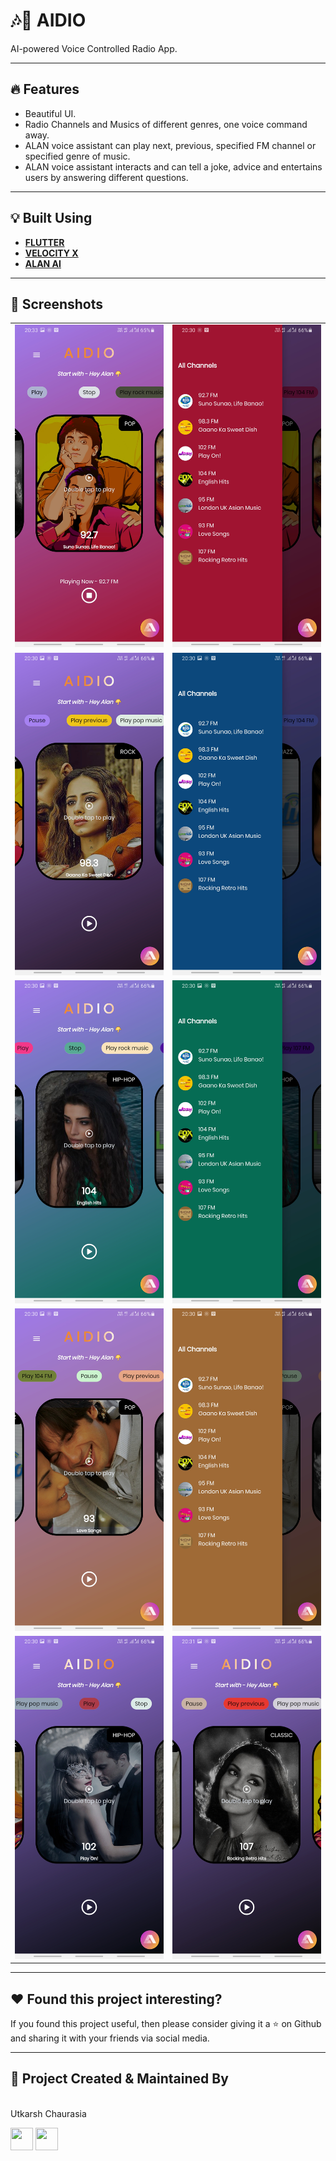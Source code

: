 # :notes::speech_balloon: AIDIO

AI-powered Voice Controlled Radio App.

---

## :fire: Features

- Beautiful UI.
- Radio Channels and Musics of different genres, one voice command away.
- ALAN voice assistant can play next, previous, specified FM channel or specified genre of music.
- ALAN voice assistant interacts and can tell a joke, advice and entertains users by answering different questions.

---

## :bulb: Built Using

- [**FLUTTER**](https://flutter.dev/)
- [**VELOCITY X**](https://velocityx.dev/)
- [**ALAN AI**](https://alan.app/)

---

## :iphone: Screenshots

|                                      |                                      |
| ------------------------------------ | ------------------------------------ |
| <img src="images/11.jpg"  width="300"/> | <img src="images/2.jpg"  width="300"/> |
| <img src="images/6.jpg" width="300"/>  | <img src="images/5.jpg" width="300"/>  |
| <img src="images/3.jpg" width="300"/>  |  <img src="images/8.jpg" width="300"/>  |
| <img src="images/4.jpg" width="300"/>  |  <img src="images/1.jpg" width="300"/>  |
| <img src="images/9.jpg" width="300"/>  |  <img src="images/10.jpg" width="300"/>  |

---

## :heart: Found this project interesting?

If you found this project useful, then please consider giving it a :star: on Github and sharing it with your friends via social media.

---

## :man: Project Created & Maintained By

<img src = "https://avatars2.githubusercontent.com/u/47274683?s=460&u=d0f1b40291f480413ce4ac9a96b6d4603289844e&v=4"  height="120" alt=""> <br>Utkarsh Chaurasia
<p>
<a href = "https://github.com/UtkarshChaurasia"><img src = "http://www.iconninja.com/files/241/825/211/round-collaboration-social-github-code-circle-network-icon.svg" width="36" height = "36"/></a>
<a href = "https://www.linkedin.com/in/utkarshchaurasia/">
<img src = "http://www.iconninja.com/files/863/607/751/network-linkedin-social-connection-circular-circle-media-icon.svg" width="36" height="36"/>
</a>
</p>
